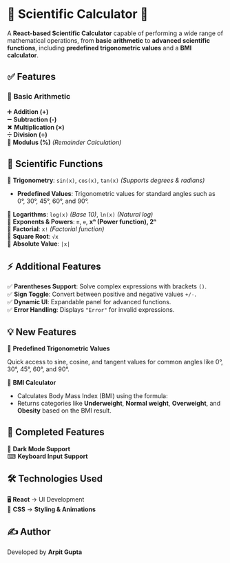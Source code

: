 # 🌟 **Scientific Calculator** 🌟

A **React-based Scientific Calculator** capable of performing a wide range of mathematical operations, from **basic arithmetic** to **advanced scientific functions**, including **predefined trigonometric values** and a **BMI calculator**.

## ✅ **Features**

### 🔢 **Basic Arithmetic**

➕ **Addition (+)**  
➖ **Subtraction (-)**  
✖ **Multiplication (×)**  
➗ **Division (÷)**  
🟰 **Modulus (%)** _(Remainder Calculation)_

## 🧠 **Scientific Functions**

📌 **Trigonometry**: `sin(x)`, `cos(x)`, `tan(x)` _(Supports degrees & radians)_

- **Predefined Values**: Trigonometric values for standard angles such as 0°, 30°, 45°, 60°, and 90°.

📌 **Logarithms**: `log(x)` _(Base 10)_, `ln(x)` _(Natural log)_  
📌 **Exponents & Powers**: `π`, `e`, **xⁿ (Power function), 2ⁿ**  
📌 **Factorial**: `x!` _(Factorial function)_  
📌 **Square Root**: `√x`  
📌 **Absolute Value**: `|x|`

## ⚡ **Additional Features**

✅ **Parentheses Support**: Solve complex expressions with brackets `()`.  
✅ **Sign Toggle**: Convert between positive and negative values `+/-`.  
✅ **Dynamic UI**: Expandable panel for advanced functions.  
✅ **Error Handling**: Displays `"Error"` for invalid expressions.

## 💡 **New Features**

📌 **Predefined Trigonometric Values**

Quick access to sine, cosine, and tangent values for common angles like 0°, 30°, 45°, 60°, and 90°.

📌 **BMI Calculator**

- Calculates Body Mass Index (BMI) using the formula:
- Returns categories like **Underweight**, **Normal weight**, **Overweight**, and **Obesity** based on the BMI result.

## 🎯 **Completed Features**

🌙 **Dark Mode Support**  
⌨ **Keyboard Input Support**

## 🛠 **Technologies Used**

🖥 **React** → UI Development  
🎨 **CSS** → **Styling & Animations**

## ✍️ **Author**

Developed by **Arpit Gupta**
